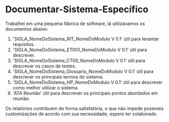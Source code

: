 # Documentar-Sistema-Específico

Trabalhei em uma pequena fábrica de software, lá utilizávamos os documentos abaixo:

1. 'SIGLA_NomeDoSistema_RIT_NomeDoModulo V 0.1' útil para levantar requisitos.
2. 'SIGLA_NomeDoSistema_ET001_NomeDoModulo V 0.1' útil para descrever.
3. 'SIGLA_NomeDoSistema_CT00_NomeDoModulo V 0.1' útil para descrever os casos de testes.
4. 'SIGLA_NomeDoSistema_Glossario_NomeDoModulo V 0.1' útil para descrever os principais termos do sistema.
5. 'SIGLA_NomeDoSistema_HP_NomeDoModulo V 0.1' útil para descrever como melhor utilizar o sistema.
6. 'ATA Reunião' útil para descrever os principais pontos abordados em reunião.

Os relatórios contribuem de forma satisfatória, o que não impede possíveis customizações de acordo com sua necessidade, espero ter colaborado. 
